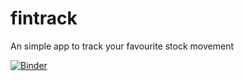 # fintrack

An simple app to track your favourite stock movement  

[![Binder](https://mybinder.org/badge_logo.svg)](https://mybinder.org/v2/gh/Technmad/fintrack/main)
